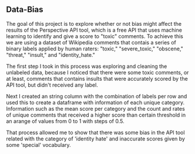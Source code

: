 ## Data-Bias

The goal of this project is to explore whether or not bias might affect the results of the Perspective API tool, which is a free API that uses machine learning to identify and give a score to "toxic" comments. To achieve this we are using a dataset of Wikipedia comments that contais a series of binary labels applied by human raters: "toxic," "severe_toxic," "obscene," "threat," "insult," and "identity_hate."

The first step I took in this process was exploring and cleaning the unlabeled data, because I noticed that there were some toxic comments, or at least, comments that contains insults that were accurately scored by the API tool, but didn't received any label.

Next I created an string column with the combination of labels per row and used this to create a dataframe with information of each unique category. Information such as the mean score per category and the count and rates of unique comments that received a higher score than certain threshold in an arange of values from 0 to 1 with steps of 0.5.

That process allowed me to show that there was some bias in the API tool related with the category of 'identity hate' and inaccurate scores given by some 'special' vocabulary.


